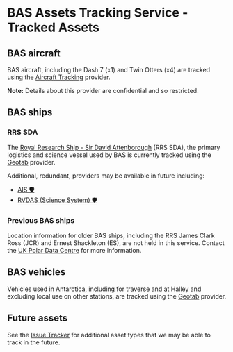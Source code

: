 # BAS Assets Tracking Service - Tracked Assets

## BAS aircraft

BAS aircraft, including the Dash 7 (x1) and Twin Otters (x4) are tracked using the
[Aircraft Tracking](./providers.md#aircraft-tracking) provider.

**Note:** Details about this provider are confidential and so restricted.

## BAS ships

### RRS SDA

The [Royal Research Ship - Sir David Attenborough](https://www.bas.ac.uk/sda) (RRS SDA), the primary logistics and
science vessel used by BAS is currently tracked using the [Geotab](./providers.md#geotab) provider.

Additional, redundant, providers may be available in future including:

- [AIS 🛡️](https://gitlab.data.bas.ac.uk/MAGIC/assets-tracking-service/-/issues/24)
- [RVDAS (Science System) 🛡️](https://gitlab.data.bas.ac.uk/MAGIC/assets-tracking-service/-/issues/25)

### Previous BAS ships

Location information for older BAS ships, including the RRS James Clark Ross (JCR) and Ernest Shackleton (ES), are not
held in this service. Contact the [UK Polar Data Centre](../README.md#historic-asset-locations) for more information.

## BAS vehicles

Vehicles used in Antarctica, including for traverse and at Halley and excluding local use on other stations, are
tracked using the [Geotab](./providers.md#geotab) provider.

## Future assets

See the [Issue Tracker](https://gitlab.data.bas.ac.uk/MAGIC/assets-tracking-service/-/issues/) for additional asset
types that we may be able to track in the future.
